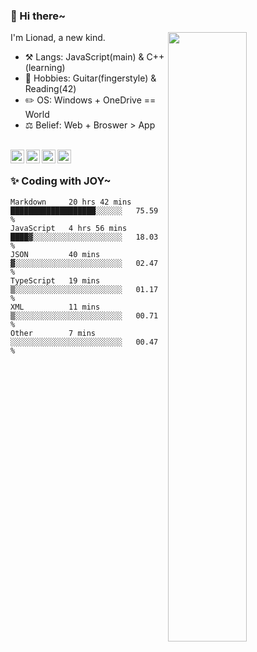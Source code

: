### 👋 Hi there~

[<img align="right" width="50%" src="https://github-readme-stats.vercel.app/api?username=Lionad-Morotar&show_icons=true">](https://metrics.lecoq.io/Lionad-Morotar?template=classic)

I'm Lionad, a new kind.

- ⚒️ Langs: JavaScript(main) & C++(learning)
- 🎨 Hobbies: Guitar(fingerstyle) & Reading(42)
- ✏️ OS: Windows + OneDrive == World
- ⚖️ Belief: Web + Broswer > App

<br />

<a href="https://www.lionad.art">
  <img align="left" alt="lionad-art" width="22px" src="https://cdn.jsdelivr.net/npm/simple-icons@3.1.0/icons/wordpress.svg" />
</a>
<a href="#1806234223">
  <img align="left" alt="1806234223" width="22px" src="https://cdn.jsdelivr.net/npm/simple-icons@3.1.0/icons/tencentqq.svg" />
</a>
<a href="https://www.zhihu.com/people/Lionad">
  <img align="left" alt="132yse" width="22px" src="https://cdn.jsdelivr.net/npm/simple-icons@3.1.0/icons/zhihu.svg" />
</a>
<a href="https://github.com/Lionad-Morotar">
  <img align="left" alt="yisar" width="22px" src="https://cdn.jsdelivr.net/npm/simple-icons@3.1.0/icons/github.svg" />
</a>

<br />

### ✨ Coding with JOY~

<!--START_SECTION:waka-->

```text
Markdown     20 hrs 42 mins  ███████████████████░░░░░░   75.59 %
JavaScript   4 hrs 56 mins   ████▓░░░░░░░░░░░░░░░░░░░░   18.03 %
JSON         40 mins         ▓░░░░░░░░░░░░░░░░░░░░░░░░   02.47 %
TypeScript   19 mins         ▒░░░░░░░░░░░░░░░░░░░░░░░░   01.17 %
XML          11 mins         ▒░░░░░░░░░░░░░░░░░░░░░░░░   00.71 %
Other        7 mins          ░░░░░░░░░░░░░░░░░░░░░░░░░   00.47 %
```

<!--END_SECTION:waka-->
